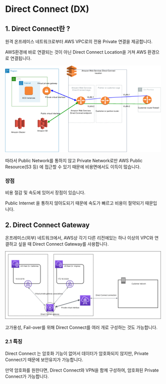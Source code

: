 # Direct Connect (DX)
## 1. Direct Connect란 ?
원격 온프레미스 네트워크로부터 AWS VPC로의 전용 Private 연결을 제공합니다.

AWS환경에 바로 연결되는 것이 아닌 Direct Connect Location을 거쳐 AWS 환경으로 연결됩니다.

![direct-connect-overview](../../../images/direct-connect-overview.png)

따라서 Public Network를 통하지 않고 Private Network로만 AWS Public Resource(S3 등) 에 접근할 수 있기 때문에 비용면에서도 이득이 많습니다.

### 장점
비용 절감 및 속도에 있어서 장점이 있습니다.

Public Internet 을 통하지 않아도되기 때문에 속도가 빠르고 비용이 절약되기 때문입니다.

## 2. Direct Connect Gateway
온프레미스(외부) 네트워크에서, AWS상 각기 다른 리전에있는 하나 이상의 VPC와 연결하고 싶을 때 Direct Connect Gateway를 사용합니다.


![dx-gateway-overview](../../../images/dx-gateway.png)

고가용성, Fail-over를 위해 Direct Connect를 여러 개로 구성하는 것도 가능합니다.

### 2.1 특징
Direct Connect 는 암호화 기능이 없어서 데이터가 암호화되지 않지만, Private Connect기 때문에 보안유지가 가능합니다.

만약 암호화를 원한다면, Direct Connect와 VPN을 함께 구성하여, 암호화된 Private Connect가 가능합니다.

